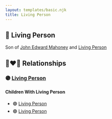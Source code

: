 ```yaml
---
layout: templates/basic.njk
title: Living Person
---
```

## 🔵 Living Person

Son of [John Edward Mahoney](/people/2/20318131) and [Living Person](/people/9/92555368)

## 👩‍❤️‍👨 Relationships

### 🟣 [Living Person](/people/5/56446490)

#### Children With Living Person
* 🟣 [Living Person](/people/7/70456546)
* 🟣 [Living Person](/people/7/71737208)
